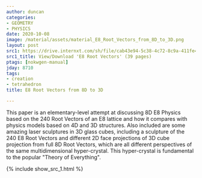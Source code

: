 ```yaml
---
author: duncan
categories:
- GEOMETRY
- PHYSICS
date: 2020-10-08
image: /material/assets/material_E8_Root_Vectors_from_8D_to_3D.png
layout: post
src1: https://drive.internxt.com/sh/file/cab43e94-5c38-4c72-8c9a-411fe4421a23/e64153491ca31bbcc2a8e95865e8228aeb55d63d72a0fcc21cd9253506d402d3
src1_title: View/Download 'E8 Root Vectors' (39 pages)
ptags: [nokwgen-manual]
jday: 8710
tags:
- creation
- tetrahedron
title: E8 Root Vectors from 8D to 3D

---
```


This paper is an elementary-level attempt at discussing 8D E8 Physics based on the 240 Root Vectors of an E8 lattice and how it compares with physics models based on 4D and 3D structures.  Also included are some amazing laser sculptures in 3D glass cubes, including a sculpture of the 240 E8 Root Vectors and different 2D face projections of 3D cube projection from full 8D Root Vectors, which are all different perspectives of the same multidimensional hyper-crystal.  This hyper-crystal is fundamental to the popular "Theory of Everything".

<!--more-->

{% include show_src_1.html %}
